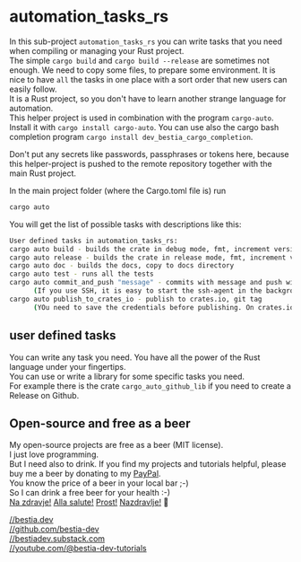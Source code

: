 [//]: # (auto_md_to_doc_comments segment start A)

# automation_tasks_rs

In this sub-project `automation_tasks_rs` you can write tasks that you need when compiling or managing your Rust project.  
The simple `cargo build` and `cargo build --release` are sometimes not enough. We need to copy some files, to prepare some environment. It is nice to have `all` the tasks in one place with a sort order that new users can easily follow.  
It is a Rust project, so you don't have to learn another strange language for automation.  
This helper project is used in combination with the program `cargo-auto`. Install it with `cargo install cargo-auto`.
You can use also the cargo bash completion program `cargo install dev_bestia_cargo_completion`.  

Don't put any secrets like passwords, passphrases or tokens here, because this helper-project is pushed to the remote repository together with the main Rust project.  

In the main  project folder (where the Cargo.toml file is) run

```bash
cargo auto
```

You will get the list of possible tasks with descriptions like this:

```bash
User defined tasks in automation_tasks_rs:
cargo auto build - builds the crate in debug mode, fmt, increment version
cargo auto release - builds the crate in release mode, fmt, increment version
cargo auto doc - builds the docs, copy to docs directory
cargo auto test - runs all the tests
cargo auto commit_and_push "message" - commits with message and push with mandatory message
      (If you use SSH, it is easy to start the ssh-agent in the background and ssh-add your credentials for git.)
cargo auto publish_to_crates_io - publish to crates.io, git tag
      (YOu need to save the credentials before publishing. On crates.io get the 'access token'. Then save it locally with the command `cargo login TOKEN`)
```

## user defined tasks

You can write any task you need. You have all the power of the Rust language under your fingertips.  
You can use or write a library for some specific tasks you need.  
For example there is the crate `cargo_auto_github_lib` if you need to create a Release on Github.  

## Open-source and free as a beer

My open-source projects are free as a beer (MIT license).  
I just love programming.  
But I need also to drink. If you find my projects and tutorials helpful, please buy me a beer by donating to my [PayPal](https://paypal.me/LucianoBestia).  
You know the price of a beer in your local bar ;-)  
So I can drink a free beer for your health :-)  
[Na zdravje!](https://translate.google.com/?hl=en&sl=sl&tl=en&text=Na%20zdravje&op=translate) [Alla salute!](https://dictionary.cambridge.org/dictionary/italian-english/alla-salute) [Prost!](https://dictionary.cambridge.org/dictionary/german-english/prost) [Nazdravlje!](https://matadornetwork.com/nights/how-to-say-cheers-in-50-languages/) 🍻

[//bestia.dev](https://bestia.dev)  
[//github.com/bestia-dev](https://github.com/bestia-dev)  
[//bestiadev.substack.com](https://bestiadev.substack.com)  
[//youtube.com/@bestia-dev-tutorials](https://youtube.com/@bestia-dev-tutorials)  

[//]: # (auto_md_to_doc_comments segment end A)
